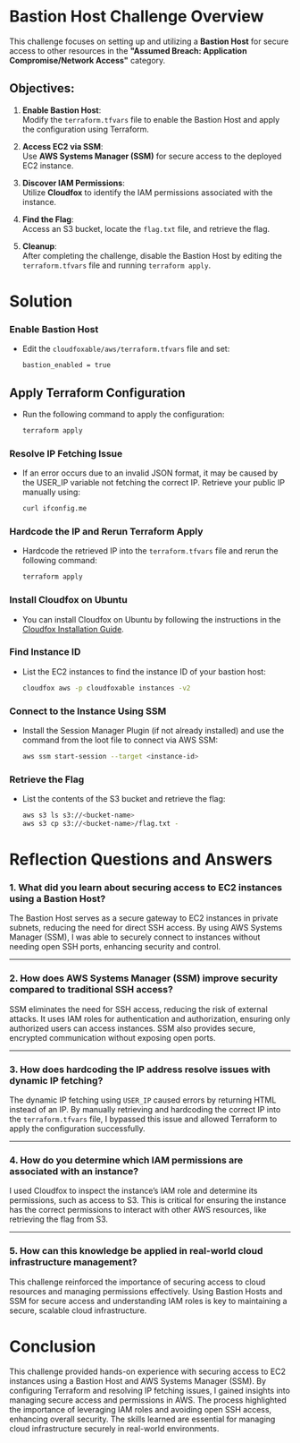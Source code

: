 # Bastion Host Challenge Overview

This challenge focuses on setting up and utilizing a **Bastion Host** for secure access to other resources in the **"Assumed Breach: Application Compromise/Network Access"** category.

## Objectives:

1. **Enable Bastion Host**:  
   Modify the `terraform.tfvars` file to enable the Bastion Host and apply the configuration using Terraform.

2. **Access EC2 via SSM**:  
   Use **AWS Systems Manager (SSM)** for secure access to the deployed EC2 instance.

3. **Discover IAM Permissions**:  
   Utilize **Cloudfox** to identify the IAM permissions associated with the instance.

4. **Find the Flag**:  
   Access an S3 bucket, locate the `flag.txt` file, and retrieve the flag.

5. **Cleanup**:  
   After completing the challenge, disable the Bastion Host by editing the `terraform.tfvars` file and running `terraform apply`.

# Solution

### Enable Bastion Host
- Edit the `cloudfoxable/aws/terraform.tfvars` file and set:
  ```hcl
  bastion_enabled = true

## Apply Terraform Configuration

- Run the following command to apply the configuration:

  ```bash
  terraform apply

### Resolve IP Fetching Issue

- If an error occurs due to an invalid JSON format, it may be caused by the USER_IP variable not fetching the correct IP. Retrieve your public IP manually using:

  ```bash
  curl ifconfig.me

### Hardcode the IP and Rerun Terraform Apply

- Hardcode the retrieved IP into the `terraform.tfvars` file and rerun the following command:

  ```bash
  terraform apply

### Install Cloudfox on Ubuntu

- You can install Cloudfox on Ubuntu by following the instructions in the [Cloudfox Installation Guide](https://cloudfox.dev/docs/install).

### Find Instance ID

- List the EC2 instances to find the instance ID of your bastion host:

  ```bash
  cloudfox aws -p cloudfoxable instances -v2
### Connect to the Instance Using SSM

- Install the Session Manager Plugin (if not already installed) and use the command from the loot file to connect via AWS SSM:

  ```bash
  aws ssm start-session --target <instance-id>
### Retrieve the Flag

- List the contents of the S3 bucket and retrieve the flag:

  ```bash
  aws s3 ls s3://<bucket-name>
  aws s3 cp s3://<bucket-name>/flag.txt -

# Reflection Questions and Answers

### 1. **What did you learn about securing access to EC2 instances using a Bastion Host?**
The Bastion Host serves as a secure gateway to EC2 instances in private subnets, reducing the need for direct SSH access. By using AWS Systems Manager (SSM), I was able to securely connect to instances without needing open SSH ports, enhancing security and control.

---

### 2. **How does AWS Systems Manager (SSM) improve security compared to traditional SSH access?**
SSM eliminates the need for SSH access, reducing the risk of external attacks. It uses IAM roles for authentication and authorization, ensuring only authorized users can access instances. SSM also provides secure, encrypted communication without exposing open ports.

---

### 3. **How does hardcoding the IP address resolve issues with dynamic IP fetching?**
The dynamic IP fetching using `USER_IP` caused errors by returning HTML instead of an IP. By manually retrieving and hardcoding the correct IP into the `terraform.tfvars` file, I bypassed this issue and allowed Terraform to apply the configuration successfully.

---

### 4. **How do you determine which IAM permissions are associated with an instance?**
I used Cloudfox to inspect the instance’s IAM role and determine its permissions, such as access to S3. This is critical for ensuring the instance has the correct permissions to interact with other AWS resources, like retrieving the flag from S3.

---

### 5. **How can this knowledge be applied in real-world cloud infrastructure management?**
This challenge reinforced the importance of securing access to cloud resources and managing permissions effectively. Using Bastion Hosts and SSM for secure access and understanding IAM roles is key to maintaining a secure, scalable cloud infrastructure.

# Conclusion

This challenge provided hands-on experience with securing access to EC2 instances using a Bastion Host and AWS Systems Manager (SSM). By configuring Terraform and resolving IP fetching issues, I gained insights into managing secure access and permissions in AWS. The process highlighted the importance of leveraging IAM roles and avoiding open SSH access, enhancing overall security. The skills learned are essential for managing cloud infrastructure securely in real-world environments.

